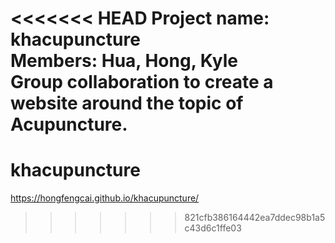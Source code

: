 <<<<<<< HEAD
Project name: khacupuncture<br>
Members: Hua, Hong, Kyle<br>
Group collaboration to create a website around the topic of Acupuncture.
=======
# khacupuncture
 https://hongfengcai.github.io/khacupuncture/
>>>>>>> 821cfb386164442ea7ddec98b1a5c43d6c1ffe03
